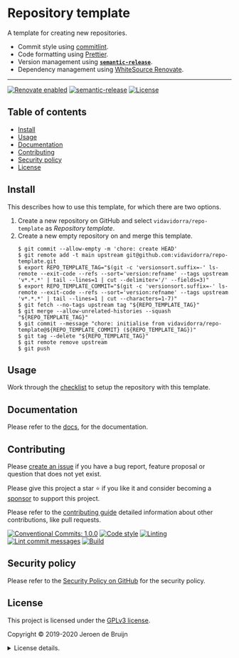 # Repository template

A template for creating new repositories.

- Commit style using [commitlint](https://commitlint.js.org/).
- Code formatting using [Prettier](https://prettier.io/).
- Version management using [**`semantic-release`**](https://semantic-release.gitbook.io/semantic-release/).
- Dependency management using [WhiteSource Renovate](https://www.whitesourcesoftware.com/free-developer-tools/renovate).

---

[![Renovate enabled](https://img.shields.io/badge/Renovate-enabled-brightgreen.svg?logo=renovatebot&logoColor&style=flat-square)](https://renovatebot.com)
[![semantic-release](https://img.shields.io/badge/%20%20%F0%9F%93%A6%F0%9F%9A%80-semantic--release-e10079.svg?style=flat-square)](https://github.com/semantic-release/semantic-release)
[![License](https://img.shields.io/github/license/vidavidorra/repo-template.svg?style=flat-square)](LICENSE.md)

<a name="toc"></a>

## Table of contents

- [Install](#install)
- [Usage](#usage)
- [Documentation](#documentation)
- [Contributing](#contributing)
- [Security policy](#security-policy)
- [License](#license)

## Install

This describes how to use this template, for which there are two options.

1. Create a new repository on GitHub and select `vidavidorra/repo-template` as _Repository template_.
2. Create a new empty repository on and merge this template.
   ```shell
   $ git commit --allow-empty -m 'chore: create HEAD'
   $ git remote add -t main upstream git@github.com:vidavidorra/repo-template.git
   $ export REPO_TEMPLATE_TAG="$(git -c 'versionsort.suffix=-' ls-remote --exit-code --refs --sort='version:refname' --tags upstream 'v*.*.*' | tail --lines=1 | cut --delimiter='/' --fields=3)"
   $ export REPO_TEMPLATE_COMMIT="$(git -c 'versionsort.suffix=-' ls-remote --exit-code --refs --sort='version:refname' --tags upstream 'v*.*.*' | tail --lines=1 | cut --characters=1-7)"
   $ git fetch --no-tags upstream tag "${REPO_TEMPLATE_TAG}"
   $ git merge --allow-unrelated-histories --squash "${REPO_TEMPLATE_TAG}"
   $ git commit --message "chore: initialise from vidavidorra/repo-template@${REPO_TEMPLATE_COMMIT} (${REPO_TEMPLATE_TAG})"
   $ git tag --delete "${REPO_TEMPLATE_TAG}"
   $ git remote remove upstream
   $ git push
   ```

## Usage

Work through the [checklist](docs/checklist.md) to setup the repository with this template.

## Documentation

Please refer to the [docs](docs), for the documentation.

## Contributing

Please [create an issue](https://github.com/vidavidorra/repo-template/issues/new/choose) if you have a bug report, feature proposal or question that does not yet exist.

Please give this project a star ⭐ if you like it and consider becoming a [sponsor](https://github.com/sponsors/jdbruijn) to support this project.

Please refer to the [contributing guide](https://github.com/vidavidorra/.github/blob/main/CONTRIBUTING.md) detailed information about other contributions, like pull requests.

[![Conventional Commits: 1.0.0](https://img.shields.io/badge/Conventional%20Commits-1.0.0-yellow.svg?style=flat-square)](https://conventionalcommits.org)
[![Code style](https://img.shields.io/badge/code_style-Prettier-ff69b4.svg?logo=prettier&style=flat-square)](https://github.com/prettier/prettier)
[![Linting](https://img.shields.io/badge/linting-ESLint-lightgrey.svg?logo=eslint&style=flat-square)](https://eslint.org)
[![Lint commit messages](https://img.shields.io/github/workflow/status/vidavidorra/repo-template/Lint%20commit%20messages?logo=github&label=Lint%20commit%20messages&style=flat-square)](https://github.com/vidavidorra/repo-template/actions)
[![Build](https://img.shields.io/github/workflow/status/vidavidorra/repo-template/Build?logo=github&label=Build&style=flat-square)](https://github.com/vidavidorra/repo-template/actions)

## Security policy

Please refer to the [Security Policy on GitHub](https://github.com/vidavidorra/repo-template/security/) for the security policy.

## License

This project is licensed under the [GPLv3 license](https://www.gnu.org/licenses/gpl.html).

Copyright © 2019-2020 Jeroen de Bruijn

<details><summary>License details.</summary>
<p>

This program is free software: you can redistribute it and/or modify
it under the terms of the GNU General Public License as published by
the Free Software Foundation, either version 3 of the License, or
(at your option) any later version.

This program is distributed in the hope that it will be useful,
but WITHOUT ANY WARRANTY; without even the implied warranty of
MERCHANTABILITY or FITNESS FOR A PARTICULAR PURPOSE. See the
GNU General Public License for more details.

You should have received a copy of the GNU General Public License
along with this program. If not, see <http://www.gnu.org/licenses/>.

The full text of the license is available in the [LICENSE](LICENSE.md) file in this repository and [online](https://www.gnu.org/licenses/gpl.html).

</details>
